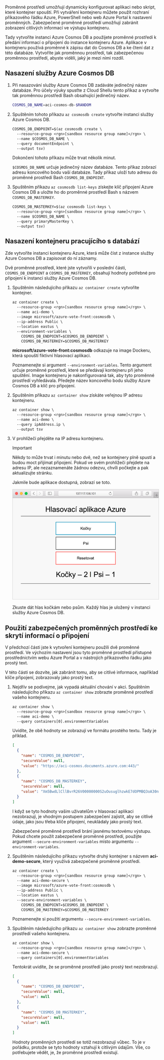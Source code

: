 Proměnné prostředí umožňují dynamicky konfigurovat aplikaci nebo skript, které kontejner spouští. Při vytváření kontejneru můžete použít rozhraní příkazového řádku Azure, PowerShell nebo web Azure Portal k nastavení proměnných. Zabezpečené proměnné prostředí umožňují zabránit zobrazení citlivých informací ve výstupu kontejneru.

Tady vytvoříte instanci Azure Cosmos DB a použijete proměnné prostředí k předání informací o připojení do instance kontejneru Azure. Aplikace v kontejneru používá proměnné k zápisu dat do Cosmos DB a ke čtení dat z této databáze. Vytvoříte jak proměnnou prostředí, tak zabezpečenou proměnnou prostředí, abyste viděli, jaký je mezi nimi rozdíl.

## <a name="deploy-azure-cosmos-db"></a>Nasazení služby Azure Cosmos DB

1. Při nasazování služby Azure Cosmos DB zadáváte jedinečný název databáze. Pro účely výuky spusťte z Cloud Shellu tento příkaz a vytvořte tak proměnnou prostředí Bash obsahující jedinečný název.

    ```bash
    COSMOS_DB_NAME=aci-cosmos-db-$RANDOM
    ```

1. Spuštěním tohoto příkazu `az cosmosdb create` vytvořte instanci služby Azure Cosmos DB.

    ```azurecli
    COSMOS_DB_ENDPOINT=$(az cosmosdb create \
      --resource-group <rgn>[sandbox resource group name]</rgn> \
      --name $COSMOS_DB_NAME \
      --query documentEndpoint \
      --output tsv)
    ```

    Dokončení tohoto příkazu může trvat několik minut.

    `$COSMOS_DB_NAME` určuje jedinečný název databáze. Tento příkaz zobrazí adresu koncového bodu vaší databáze. Tady příkaz uloží tuto adresu do proměnné prostředí Bash `COSMOS_DB_ENDPOINT`.

1. Spuštěním příkazu `az cosmosdb list-keys` získejte klíč připojení Azure Cosmos DB a uložte ho do proměnné prostředí Bash s názvem `COSMOS_DB_MASTERKEY`.

    ```azurecli
    COSMOS_DB_MASTERKEY=$(az cosmosdb list-keys \
      --resource-group <rgn>[sandbox resource group name]</rgn> \
      --name $COSMOS_DB_NAME \
      --query primaryMasterKey \
      --output tsv)
    ```

## <a name="deploy-a-container-that-works-with-your-database"></a>Nasazení kontejneru pracujícího s databází

Zde vytvoříte instanci kontejneru Azure, která může číst z instance služby Azure Cosmos DB a zapisovat do ní záznamy.

Dvě proměnné prostředí, které jste vytvořili v poslední části, `COSMOS_DB_ENDPOINT` a `COSMOS_DB_MASTERKEY`, obsahují hodnoty potřebné pro připojení k instanci služby Azure Cosmos DB.

1. Spuštěním následujícího příkazu `az container create` vytvoříte kontejner.

    ```azurecli
    az container create \
      --resource-group <rgn>[sandbox resource group name]</rgn> \
      --name aci-demo \
      --image microsoft/azure-vote-front:cosmosdb \
      --ip-address Public \
      --location eastus \
      --environment-variables \
        COSMOS_DB_ENDPOINT=$COSMOS_DB_ENDPOINT \
        COSMOS_DB_MASTERKEY=$COSMOS_DB_MASTERKEY
    ```

    **microsoft/azure-vote-front:cosmosdb** odkazuje na image Dockeru, která spouští fiktivní hlasovací aplikaci.

    Poznamenejte si argument `--environment-variables`. Tento argument určuje proměnné prostředí, které se předávají kontejneru při jeho spuštění. Image kontejneru je nakonfigurovaná tak, aby tyto proměnné prostředí vyhledávala. Předejte název koncového bodu služby Azure Cosmos DB a klíč pro připojení.

1. Spuštěním příkazu `az container show` získáte veřejnou IP adresu kontejneru.

    ```azurecli
    az container show \
      --resource-group <rgn>[sandbox resource group name]</rgn> \
      --name aci-demo \
      --query ipAddress.ip \
      --output tsv
    ```

1. V prohlížeči přejděte na IP adresu kontejneru.

    > [!IMPORTANT]
    > Někdy to může trvat i minutu nebo dvě, než se kontejnery plně spustí a budou moct přijímat připojení. Pokud ve svém prohlížeči přejdete na adresu IP, ale nezaznamenáte žádnou odezvu, chvíli počkejte a pak aktualizujte stránku.

    Jakmile bude aplikace dostupná, zobrazí se toto.

    ![Hlasovací aplikace v Azure se dvěma volbami: kočky nebo psi.](../media/4-azure-vote.png)

    Zkuste dát hlas kočkám nebo psům. Každý hlas je uložený v instanci služby Azure Cosmos DB.

## <a name="use-secured-environment-variables-to-hide-connection-information"></a>Použití zabezpečených proměnných prostředí ke skrytí informací o připojení

V předchozí části jste k vytvoření kontejneru použili dvě proměnné prostředí. Ve výchozím nastavení jsou tyto proměnné prostředí přístupné prostřednictvím webu Azure Portal a v nástrojích příkazového řádku jako prostý text.

V této části se dozvíte, jak zabránit tomu, aby se citlivé informace, například klíče připojení, zobrazovaly jako prostý text.

1. Nejdřív se podívejme, jak vypadá aktuální chování v akci. Spuštěním následujícího příkazu `az container show` zobrazte proměnné prostředí vašeho kontejneru.

    ```azurecli
    az container show \
      --resource-group <rgn>[sandbox resource group name]</rgn> \
      --name aci-demo \
      --query containers[0].environmentVariables
    ```

    Uvidíte, že obě hodnoty se zobrazují ve formátu prostého textu. Tady je příklad.

    ```json
    [
      {
        "name": "COSMOS_DB_ENDPOINT",
        "secureValue": null,
        "value": "https://aci-cosmos.documents.azure.com:443/"
      },
      {
        "name": "COSMOS_DB_MASTERKEY",
        "secureValue": null,
        "value": "Xm5BwdLlCllBvrR26V00000000S2uOusuglhzwkE7dOPMBQ3oA30n3rKd8PKA13700000000095ynys863Ghgw=="
      }
    ]
    ```

    I když se tyto hodnoty vašim uživatelům v hlasovací aplikaci nezobrazují, je vhodným postupem zabezpečení zajistit, aby se citlivé údaje, jako jsou třeba klíče připojení, neukládaly jako prostý text.

    Zabezpečené proměnné prostředí brání jasnému textovému výstupu. Pokud chcete použít zabezpečené proměnné prostředí, použijte argument `--secure-environment-variables` místo argumentu `--environment-variables`.

1. Spuštěním následujícího příkazu vytvořte druhý kontejner s názvem **aci-demo-secure**, který využívá zabezpečené proměnné prostředí.

    ```azurecli
    az container create \
      --resource-group <rgn>[sandbox resource group name]</rgn> \
      --name aci-demo-secure \
      --image microsoft/azure-vote-front:cosmosdb \
      --ip-address Public \
      --location eastus \
      --secure-environment-variables \
        COSMOS_DB_ENDPOINT=$COSMOS_DB_ENDPOINT \
        COSMOS_DB_MASTERKEY=$COSMOS_DB_MASTERKEY
    ```

    Poznamenejte si použití argumentu `--secure-environment-variables`.

1. Spuštěním následujícího příkazu `az container show` zobrazte proměnné prostředí vašeho kontejneru.

    ```azurecli
    az container show \
      --resource-group <rgn>[sandbox resource group name]</rgn> \
      --name aci-demo-secure \
      --query containers[0].environmentVariables
    ```

    Tentokrát uvidíte, že se proměnné prostředí jako prostý text nezobrazují.

    ```json
    [
      {
        "name": "COSMOS_DB_ENDPOINT",
        "secureValue": null,
        "value": null
      },
      {
        "name": "COSMOS_DB_MASTERKEY",
        "secureValue": null,
        "value": null
      }
    ]
    ```

    Hodnoty proměnných prostředí se totiž nezobrazují vůbec. To je v pořádku, protože se tyto hodnoty vztahují k citlivým údajům. Vše, co potřebujete vědět, je, že proměnné prostředí existují.
